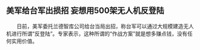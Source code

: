 ## 美军给台军出损招 妄想用500架无人机反登陆
　　日前，美军委托兰德智库公司给台当局出招，称台军可以通过大规模建造无人机进行所谓“反登陆”。专家表示，这种所谓的“作战方案”就是想多赚点钱，没有任何实用价值。

